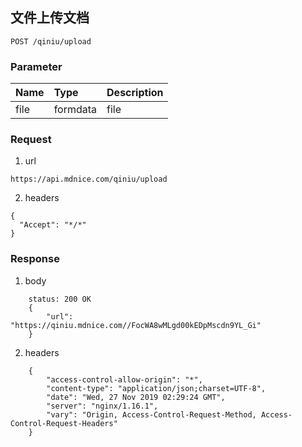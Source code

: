 ## 文件上传文档

```POST /qiniu/upload```

### Parameter

| Name | Type | Description |
| :----- | :----- | :----- |
| file | formdata | file |

### Request

1. url

```https://api.mdnice.com/qiniu/upload```

2. headers

```
{
  "Accept": "*/*"
}
```

### Response

1. body

```
    status: 200 OK
    {
        "url": "https://qiniu.mdnice.com//FocWA8wMLgd00kEDpMscdn9YL_Gi"
    }
```

2. headers

```
    {
        "access-control-allow-origin": "*",
        "content-type": "application/json;charset=UTF-8",
        "date": "Wed, 27 Nov 2019 02:29:24 GMT",
        "server": "nginx/1.16.1",
        "vary": "Origin, Access-Control-Request-Method, Access-Control-Request-Headers"
    }
```